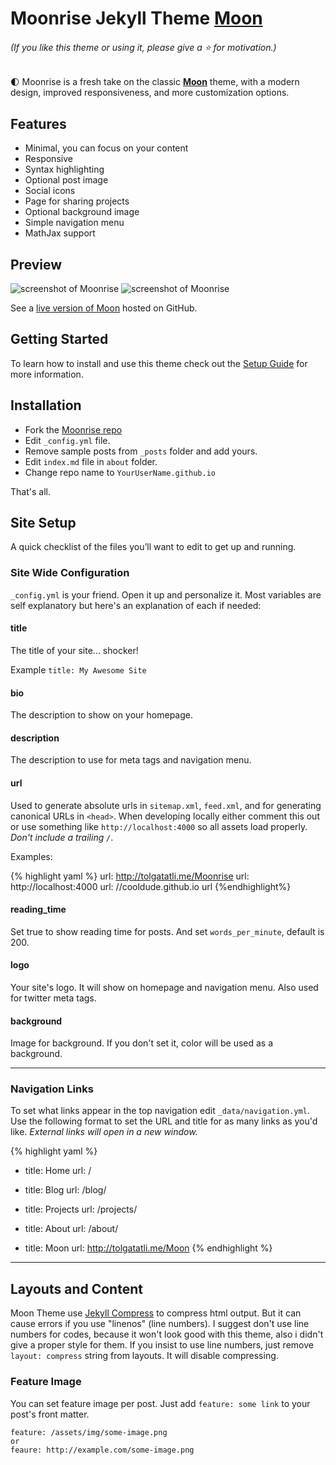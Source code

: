 # Moonrise Jekyll Theme [Moon](https://tianyu_219.github.io)

###### (If you like this theme or using it, please give a :star: for motivation.)

🌓 Moonrise is a fresh take on the classic **[Moon](https://github.com/TaylanTatli/Moon)** theme, with a modern design, improved responsiveness, and more customization options.

## Features

-   Minimal, you can focus on your content
-   Responsive
-   Syntax highlighting
-   Optional post image
-   Social icons
-   Page for sharing projects
-   Optional background image
-   Simple navigation menu
-   MathJax support

## Preview

![screenshot of Moonrise](https://github.com/TolgaTatli/Moonrise/assets/70089207/5c26850e-2969-45a1-b78d-f2ca9d168b8d)
![screenshot of Moonrise](https://github.com/TolgaTatli/Moonrise/assets/70089207/cbe22ee3-e359-4ff9-a6d2-38427428d277)

See a [live version of Moon](https://TolgaTatli.github.io/Moonrise) hosted on GitHub.

## Getting Started

To learn how to install and use this theme check out the [Setup Guide](https://tolgatatli.github.io/Moonrise/) for more information.

## Installation
* Fork the [Moonrise repo](https://github.com/TolgaTatli/Moonrise/fork)
* Edit `_config.yml` file.
* Remove sample posts from `_posts` folder and add yours.
* Edit `index.md` file in `about` folder.
* Change repo name to `YourUserName.github.io`    
     
That's all.

## Site Setup
A quick checklist of the files you’ll want to edit to get up and running.    

### Site Wide Configuration
`_config.yml` is your friend. Open it up and personalize it. Most variables are self explanatory but here's an explanation of each if needed:

#### title

The title of your site... shocker!

Example `title: My Awesome Site`

#### bio

The description to show on your homepage.

#### description

The description to use for meta tags and navigation menu.

#### url

Used to generate absolute urls in `sitemap.xml`, `feed.xml`, and for generating canonical URLs in `<head>`. When developing locally either comment this out or use something like `http://localhost:4000` so all assets load properly. *Don't include a trailing `/`*.

Examples:

{% highlight yaml %} url: http://tolgatatli.me/Moonrise url: http://localhost:4000 url: //cooldude.github.io url {%endhighlight%}

#### reading_time

Set true to show reading time for posts. And set `words_per_minute`, default is 200.

#### logo
Your site's logo. It will show on homepage and navigation menu. Also used for twitter meta tags.

#### background
Image for background. If you don't set it, color will be used as a background.

---

### Navigation Links

To set what links appear in the top navigation edit `_data/navigation.yml`. Use the following format to set the URL and title for as many links as you'd like. *External links will open in a new window.*

{% highlight yaml %}
- title: Home
  url: /

- title: Blog
  url: /blog/

- title: Projects
  url: /projects/

- title: About
  url: /about/

- title: Moon
  url: http://tolgatatli.me/Moon
{% endhighlight %}

---

## Layouts and Content

Moon Theme use [Jekyll Compress](https://github.com/penibelst/jekyll-compress-html) to compress html output. But it can cause errors if you use "linenos" (line numbers). I suggest don't use line numbers for codes, because it won't look good with this theme, also i didn't give a proper style for them. If you insist to use line numbers, just remove `layout: compress` string from layouts. It will disable compressing.

### Feature Image

You can set feature image per post. Just add `feature: some link` to your post's front matter.

```
feature: /assets/img/some-image.png
or
feaure: http://example.com/some-image.png
```    

